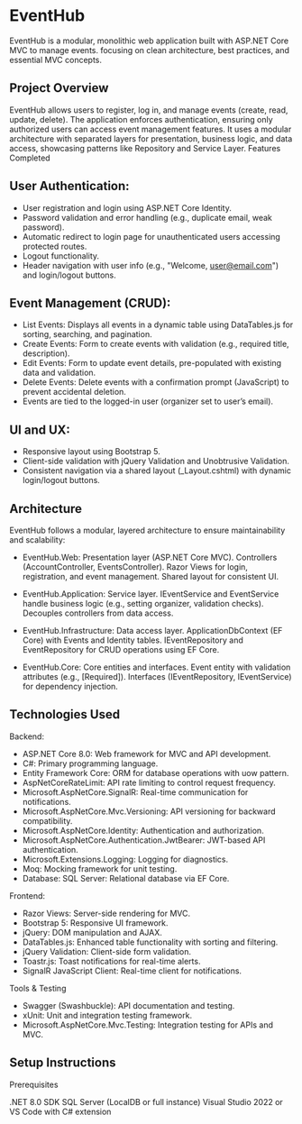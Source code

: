 # EventHub
EventHub is a modular, monolithic web application built with ASP.NET Core MVC to manage events. focusing on clean architecture, best practices, and essential MVC concepts. 

## Project Overview
EventHub allows users to register, log in, and manage events (create, read, update, delete). The application enforces authentication, ensuring only authorized users can access event management features. It uses a modular architecture with separated layers for presentation, business logic, and data access, showcasing patterns like Repository and Service Layer.
Features Completed

## User Authentication:
- User registration and login using ASP.NET Core Identity.
- Password validation and error handling (e.g., duplicate email, weak password).
- Automatic redirect to login page for unauthenticated users accessing protected routes.
- Logout functionality.
- Header navigation with user info (e.g., "Welcome, user@email.com") and login/logout buttons.

## Event Management (CRUD):
- List Events: Displays all events in a dynamic table using DataTables.js for sorting, searching, and pagination.
- Create Events: Form to create events with validation (e.g., required title, description).
- Edit Events: Form to update event details, pre-populated with existing data and validation.
- Delete Events: Delete events with a confirmation prompt (JavaScript) to prevent accidental deletion.
- Events are tied to the logged-in user (organizer set to user’s email).

## UI and UX:
- Responsive layout using Bootstrap 5.
- Client-side validation with jQuery Validation and Unobtrusive Validation.
- Consistent navigation via a shared layout (_Layout.cshtml) with dynamic login/logout buttons.

## Architecture
EventHub follows a modular, layered architecture to ensure maintainability and scalability:

- EventHub.Web: Presentation layer (ASP.NET Core MVC).
Controllers (AccountController, EventsController).
Razor Views for login, registration, and event management.
Shared layout for consistent UI.

- EventHub.Application: Service layer.
IEventService and EventService handle business logic (e.g., setting organizer, validation checks).
Decouples controllers from data access.

- EventHub.Infrastructure: Data access layer.
ApplicationDbContext (EF Core) with Events and Identity tables.
IEventRepository and EventRepository for CRUD operations using EF Core.

- EventHub.Core: Core entities and interfaces.
Event entity with validation attributes (e.g., [Required]).
Interfaces (IEventRepository, IEventService) for dependency injection.

## Technologies Used
Backend:
- ASP.NET Core 8.0: Web framework for MVC and API development.
- C#: Primary programming language.
- Entity Framework Core: ORM for database operations with uow pattern.
- AspNetCoreRateLimit: API rate limiting to control request frequency.
- Microsoft.AspNetCore.SignalR: Real-time communication for notifications.
- Microsoft.AspNetCore.Mvc.Versioning: API versioning for backward compatibility.
- Microsoft.AspNetCore.Identity: Authentication and authorization.
- Microsoft.AspNetCore.Authentication.JwtBearer: JWT-based API authentication.
- Microsoft.Extensions.Logging: Logging for diagnostics.
- Moq: Mocking framework for unit testing.
- Database: SQL Server: Relational database via EF Core.

Frontend:
- Razor Views: Server-side rendering for MVC.
- Bootstrap 5: Responsive UI framework.
- jQuery: DOM manipulation and AJAX.
- DataTables.js: Enhanced table functionality with sorting and filtering.
- jQuery Validation: Client-side form validation.
- Toastr.js: Toast notifications for real-time alerts.
- SignalR JavaScript Client: Real-time client for notifications.

Tools & Testing
- Swagger (Swashbuckle): API documentation and testing.
- xUnit: Unit and integration testing framework.
- Microsoft.AspNetCore.Mvc.Testing: Integration testing for APIs and MVC.

## Setup Instructions
Prerequisites

.NET 8.0 SDK
SQL Server (LocalDB or full instance)
Visual Studio 2022 or VS Code with C# extension
